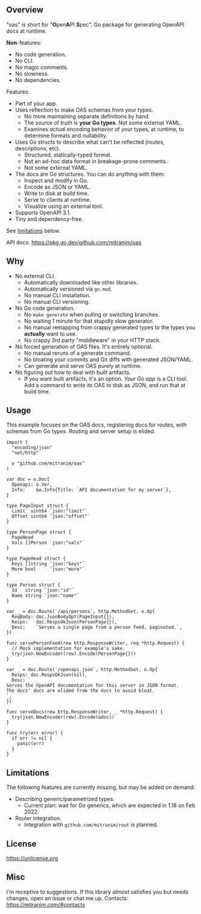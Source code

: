 ## Overview

"oas" is short for "**O**pen**A**PI **S**pec". Go package for generating OpenAPI docs at runtime.

**Non**-features:

  * No code generation.
  * No CLI.
  * No magic comments.
  * No slowness.
  * No dependencies.

Features:

  * Part of your app.
  * Uses reflection to make OAS schemas from your types.
    * No more maintaining separate definitions by hand.
    * The source of truth is **your Go types**. Not some external YAML.
    * Examines _actual_ encoding behavior of your types, at runtime, to determine formats and nullability.
  * Uses Go structs to describe what can't be reflected (routes, descriptions, etc).
    * Structured, statically-typed format.
    * Not an ad-hoc data format in breakage-prone comments.
    * Not some external YAML.
  * The docs are Go structures. You can do anything with them:
    * Inspect and modify in Go.
    * Encode as JSON or YAML.
    * Write to disk at build time.
    * Serve to clients at runtime.
    * Visualize using an external tool.
  * Supports OpenAPI 3.1.
  * Tiny and dependency-free.

See [limitations](#limitations) below.

API docs: https://pkg.go.dev/github.com/mitranim/oas

## Why

* No external CLI.
  * Automatically downloaded like other libraries.
  * Automatically versioned via `go.mod`.
  * No manual CLI installation.
  * No manual CLI versioning.
* No Go code generation.
  * No `make generate` when pulling or switching branches.
  * No waiting 1 minute for that stupidly slow generator.
  * No manual remapping from crappy generated types to the types you **actually** want to use.
  * No crappy 3rd party "middleware" in your HTTP stack.
* No forced generation of OAS files. It's entirely optional.
  * No manual reruns of a generate command.
  * No bloating your commits and Git diffs with generated JSON/YAML.
  * Can generate and serve OAS purely at runtime.
* No figuring out how to deal with built artifacts.
  * If you want built artifacts, it's an option. _Your Go app_ is a CLI tool. Add a command to write its OAS to disk as JSON, and run that at build time.

## Usage

This example focuses on the OAS docs, registering docs for routes, with schemas from Go types. Routing and server setup is elided.

```golang
import (
  "encoding/json"
  "net/http"

  o "github.com/mitranim/oas"
)

var doc = o.Doc{
  Openapi: o.Ver,
  Info:    &o.Info{Title: `API documentation for my server`},
}

type PageInput struct {
  Limit  uint64 `json:"limit"`
  Offset uint64 `json:"offset"`
}

type PersonPage struct {
  PageHead
  Vals []Person `json:"vals"`
}

type PageHead struct {
  Keys []string `json:"keys"`
  More bool     `json:"more"`
}

type Person struct {
  Id   string `json:"id"`
  Name string `json:"name"`
}

var _ = doc.Route(`/api/persons`, http.MethodGet, o.Op{
  ReqBody: doc.JsonBodyOpt(PageInput{}),
  Resps:   doc.RespsOkJson(PersonPage{}),
  Desc:    `Serves a single page from a person feed, paginated.`,
})

func servePersonFeed(rew http.ResponseWriter, req *http.Request) {
  // Mock implementation for example's sake.
  try(json.NewEncoder(rew).Encode(PersonPage{}))
}

var _ = doc.Route(`/openapi.json`, http.MethodGet, o.Op{
  Resps: doc.RespsOkJson(nil),
  Desc: `
Serves the OpenAPI documentation for this server in JSON format.
The docs' docs are elided from the docs to avoid bloat.
`,
})

func serveDocs(rew http.ResponseWriter, _ *http.Request) {
  try(json.NewEncoder(rew).Encode(&doc))
}

func try(err error) {
  if err != nil {
    panic(err)
  }
}
```

## Limitations

The following features are currently missing, but may be added on demand:

* Describing generic/parametrized types.
  * Current plan: wait for Go generics, which are expected in 1.18 on Feb 2022.
* Router integration.
  * Integration with `github.com/mitranim/rout` is planned.

## License

https://unlicense.org

## Misc

I'm receptive to suggestions. If this library _almost_ satisfies you but needs changes, open an issue or chat me up. Contacts: https://mitranim.com/#contacts
